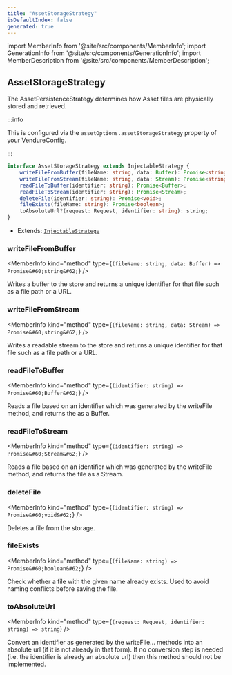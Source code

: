 ```yaml
---
title: "AssetStorageStrategy"
isDefaultIndex: false
generated: true
---
```

<!-- This file was generated from the Vendure source. Do not modify. Instead, re-run the "docs:build" script -->
import MemberInfo from '@site/src/components/MemberInfo';
import GenerationInfo from '@site/src/components/GenerationInfo';
import MemberDescription from '@site/src/components/MemberDescription';


## AssetStorageStrategy

<GenerationInfo sourceFile="packages/core/src/config/asset-storage-strategy/asset-storage-strategy.ts" sourceLine="20" packageName="@bb-vendure/core" />

The AssetPersistenceStrategy determines how Asset files are physically stored
and retrieved.

:::info

This is configured via the `assetOptions.assetStorageStrategy` property of
your VendureConfig.

:::

```ts title="Signature"
interface AssetStorageStrategy extends InjectableStrategy {
    writeFileFromBuffer(fileName: string, data: Buffer): Promise<string>;
    writeFileFromStream(fileName: string, data: Stream): Promise<string>;
    readFileToBuffer(identifier: string): Promise<Buffer>;
    readFileToStream(identifier: string): Promise<Stream>;
    deleteFile(identifier: string): Promise<void>;
    fileExists(fileName: string): Promise<boolean>;
    toAbsoluteUrl?(request: Request, identifier: string): string;
}
```
* Extends: <code><a href='/reference/typescript-api/common/injectable-strategy#injectablestrategy'>InjectableStrategy</a></code>



<div className="members-wrapper">

### writeFileFromBuffer

<MemberInfo kind="method" type={`(fileName: string, data: Buffer) => Promise&#60;string&#62;`}   />

Writes a buffer to the store and returns a unique identifier for that
file such as a file path or a URL.
### writeFileFromStream

<MemberInfo kind="method" type={`(fileName: string, data: Stream) => Promise&#60;string&#62;`}   />

Writes a readable stream to the store and returns a unique identifier for that
file such as a file path or a URL.
### readFileToBuffer

<MemberInfo kind="method" type={`(identifier: string) => Promise&#60;Buffer&#62;`}   />

Reads a file based on an identifier which was generated by the writeFile
method, and returns the as a Buffer.
### readFileToStream

<MemberInfo kind="method" type={`(identifier: string) => Promise&#60;Stream&#62;`}   />

Reads a file based on an identifier which was generated by the writeFile
method, and returns the file as a Stream.
### deleteFile

<MemberInfo kind="method" type={`(identifier: string) => Promise&#60;void&#62;`}   />

Deletes a file from the storage.
### fileExists

<MemberInfo kind="method" type={`(fileName: string) => Promise&#60;boolean&#62;`}   />

Check whether a file with the given name already exists. Used to avoid
naming conflicts before saving the file.
### toAbsoluteUrl

<MemberInfo kind="method" type={`(request: Request, identifier: string) => string`}   />

Convert an identifier as generated by the writeFile... methods into an absolute
url (if it is not already in that form). If no conversion step is needed
(i.e. the identifier is already an absolute url) then this method
should not be implemented.


</div>
